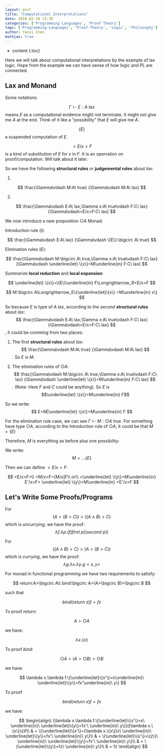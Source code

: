 ```yaml
---
layout: post
title: "Computational Interpretations"
date: 2018-02-18 13:30
categories: ['Programming Languages', 'Proof Theory'] 
tags: ['Programming-Languages', 'Proof-Theory', 'Logic', 'Philosophy'] 
author: Yanxi Chen
mathjax: true
---
```


* content
{:toc}

Here we will talk about computational interpretations by the example of lax logic.
Hope from the example we can have sense of how logic and PL are connected.

## Lax and Monand

Some notations:

$$
\Gamma\vdash E:A\ lax
$$
means $E$ as a computational evidence might not terminate. It might not give me $A$ at the end. Think of it like a "possibility" that $E$ will give me $A$.

$$
\{E\}
$$
a suspended computation of $E$.

$$
<E/x>F
$$
is a kind of substitution of $E$ for $x$ in $F$. It is an operration on proof/computation. Will talk about it later.

So we have the following __structural rules__ or __judgemental rules__ about $lax$:

1.

$$
\frac{\Gamma\vdash M:A\ true}
{\Gamma\vdash M:A\ lax}
$$

2.

$$
\frac{\Gamma\vdash E:A\ lax,\Gamma x:A\ true\vdash F:C\ lax}
{\Gamma\vdash<E/x>F:C\ lax}
$$

We now introduce a new proposition $\bigcirc A$ Monad:

Introduction rule ($I$):

$$
\frac{\Gamma\vdash E:A\ lax}
{\Gamma\vdash \{E\}:\bigcirc A\ true}
$$

Elimination rules ($E$):

$$
\frac{\Gamma\vdash M:\bigcirc A\ true,\Gamma x:A\ true\vdash F:C\ lax}
{\Gamma\vdash \underline{let} \{x\}=M\underline{in} F:C\ lax}
$$

Summarize __local reduction__ and __local expansion__:

$$
\underline{let} \{x\}=\{E\}\underline{in} F\Longrightarrow_R<E/x>F
$$

$$
M:\bigcirc A\Longrightarrow_E\{\underline{let}\{x\} =M\underline{in} x\}
$$

So because $E$ is type of $A\ lax$, according to the second __structural rules__ about $lax$:
$$
\frac{\Gamma\vdash E:A\ lax,\Gamma x:A\ true\vdash F:C\ lax}
{\Gamma\vdash<E/x>F:C\ lax}
$$,
it could be comming from two places:
1. The first __structural rules__ about $lax$:
$$
\frac{\Gamma\vdash M:A\ true}
{\Gamma\vdash M:A\ lax}
$$.
So $E$ is $M$.

2. The elimination rules of $\bigcirc A$:
$$
\frac{\Gamma\vdash M:\bigcirc A\ true,\Gamma x:A\ true\vdash F:C\ lax}
{\Gamma\vdash \underline{let} \{x\}=M\underline{in} F:C\ lax}
$$. (Note: Here $F$ and $C$ could be anything).
So $E$ is $$\underline{let} \{x\}=M\underline{in} F$$

So we write:
$$
E=M|\underline{let} \{x\}=M\underline{in} F
$$

For the elimination rule case, we can see $\Gamma\vdash M:\bigcirc A\ true$.
For something have type $\bigcirc A$, according to the Introduction rule of $\bigcirc A$,
it could be that $M=\{E\}$

Therefore, $M$ is everything as before plus one possibility:

We write:
$$
M=\ldots\{E\}
$$

Then we can define $<E/x>F$:

$$
<E/x>F=\\
<M/x>F=[M/x]F\\
or\\
<\underline{let} \{y\}=M\underline{in} E'/x>F=
\underline{let} \{y\}=M\underline{in} <E'/x>F
$$

## Let's Write Some Proofs/Programs

For
$$
(A>(B>C))>((A\wedge B)>C)
$$
which is _uncurrying_, we have the proof:
$$
\lambda f.\lambda p.(f(first\ p)(second\ p))
$$

For
$$
((A\wedge B)>C)>(A>(B>C))
$$
which is _currying_, we have the proof:
$$
\lambda g.\lambda x.\lambda y.g<x,y>
$$

For monad in functional programming we have two requirements to satisfy:

$$
return:A>\bigcirc A\\
bind:\bigcirc A>(A>\bigcirc B)>\bigcirc B
$$

such that

$$
bind(return\ z)f=fz
$$

To proof $return$:

$$A>\bigcirc A$$

we have:

$$\lambda x.\{x\}$$

To proof $bind$:

$$\bigcirc A>(A>\bigcirc B)>\bigcirc B$$

we have:

$$
\lambda x.\lambda f.\{\underline{let}\{x'\}=x\underline{in}\ \underline{let}\{y\}=fx'\underline{in}\ y\}
$$

To proof

$$
bind(return\ x)f=fx
$$

we have:

$$
\begin{align}
(\lambda x.\lambda f.\{\underline{let}\{x'\}=x\ \underline{in}\ \underline{let}\{y\}=fx'\ \underline{in}\ y\})((\lambda x.\{x\})z)f\\
& = \{\underline{let}\{x'\}=(\lambda x.\{x\})z\ \underline{in}\ \underline{let}\{y\}=fx'\ \underline{in}\ y\}\\
& = \{\underline{let}\{x'\}=\{z\}\ \underline{in}\ \underline{let}\{y\}=fx'\ \underline{in}\ y\}\\
& = \{\underline{let}\{y\}=fz\ \underline{in}\ y\}\\
& = fz
\end{align}
$$
